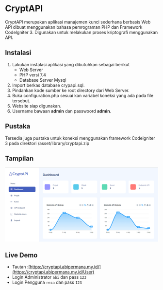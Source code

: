 # CryptAPI
CryptAPI merupakan aplikasi manajemen kunci sederhana berbasis Web API dibuat menggunakan bahasa pemrograman PHP dan Framework CodeIgniter 3.
Digunakan untuk melakukan proses kriptografi menggunakan API.

## Instalasi
 1. Lakukan instalasi aplikasi yang dibutuhkan sebagai berikut
	 - Web Server
     - PHP versi 7.4
     - Database Server Mysql 
2.  Import berkas database crypapi.sql.  
3.  Pindahkan kode sumber ke root directory dari Web Server.  
4.  Buka configuration.php sesuai kan variabel koneksi yang ada pada file tersebut.  
5.  Website siap digunakan.
6. Username bawaan **admin** dan passwoord **admin**.

## Pustaka
Tersedia juga pustaka untuk koneksi menggunakan framework Codeigniter 3 pada direktori /asset/library/cryptapi.zip

## Tampilan
![Tampilan CryptAPI](cryptapi.png "Tampilan CryptAPI")

## Live Demo
* Tautan :[https://cryptapi.abipermana.my.id/](https://cryptapi.abipermana.my.id/User)
* Login Administrator `abi` dan pass `123` 
* Login Pengguna `reza` dan pass `123` 
